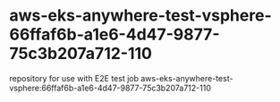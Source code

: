 # aws-eks-anywhere-test-vsphere-66ffaf6b-a1e6-4d47-9877-75c3b207a712-110
repository for use with E2E test job aws-eks-anywhere-test-vsphere:66ffaf6b-a1e6-4d47-9877-75c3b207a712-110
